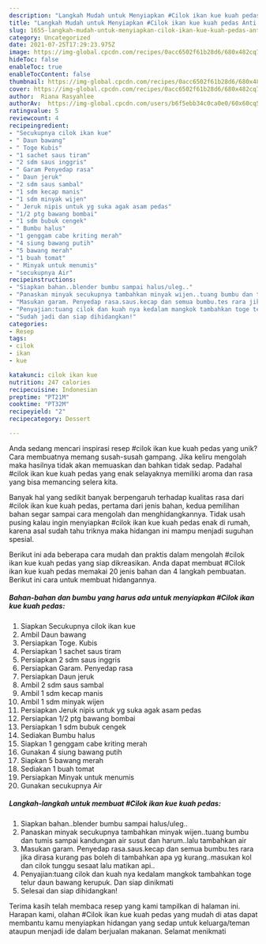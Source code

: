 ```yaml
---
description: "Langkah Mudah untuk Menyiapkan #Cilok ikan kue kuah pedas Anti Gagal"
title: "Langkah Mudah untuk Menyiapkan #Cilok ikan kue kuah pedas Anti Gagal"
slug: 1655-langkah-mudah-untuk-menyiapkan-cilok-ikan-kue-kuah-pedas-anti-gagal
category: Uncategorized
date: 2021-07-25T17:29:23.975Z
image: https://img-global.cpcdn.com/recipes/0acc6502f61b28d6/680x482cq70/cilok-ikan-kue-kuah-pedas-foto-resep-utama.jpg
hideToc: false
enableToc: true
enableTocContent: false
thumbnail: https://img-global.cpcdn.com/recipes/0acc6502f61b28d6/680x482cq70/cilok-ikan-kue-kuah-pedas-foto-resep-utama.jpg
cover: https://img-global.cpcdn.com/recipes/0acc6502f61b28d6/680x482cq70/cilok-ikan-kue-kuah-pedas-foto-resep-utama.jpg
author:  Riana Rasyahlee
authorAv:  https://img-global.cpcdn.com/users/b6f5ebb34c0ca0e0/60x60cq50/avatar.jpg
ratingvalue: 5
reviewcount: 4
recipeingredient:
- "Secukupnya cilok ikan kue"
- " Daun bawang"
- " Toge Kubis"
- "1 sachet saus tiram"
- "2 sdm saus inggris"
- " Garam Penyedap rasa"
- " Daun jeruk"
- "2 sdm saus sambal"
- "1 sdm kecap manis"
- "1 sdm minyak wijen"
- " Jeruk nipis untuk yg suka agak asam pedas"
- "1/2 ptg bawang bombai"
- "1 sdm bubuk cengek"
- " Bumbu halus"
- "1 genggam cabe kriting merah"
- "4 siung bawang putih"
- "5 bawang merah"
- "1 buah tomat"
- " Minyak untuk menumis"
- "secukupnya Air"
recipeinstructions:
- "Siapkan bahan..blender bumbu sampai halus/uleg.."
- "Panaskan minyak secukupnya tambahkan minyak wijen..tuang bumbu dan tumis sampai kandungan air susut dan harum..lalu tambahkan air"
- "Masukan garam. Penyedap rasa.saus.kecap dan semua bumbu.tes rara jika dirasa kurang pas boleh di tambahkan apa yg kurang..masukan kol dan cilok tunggu sesaat lalu matikan api.."
- "Penyajian:tuang cilok dan kuah nya kedalam mangkok tambahkan toge telur daun bawang kerupuk. Dan siap dinikmati"
- "Sudah jadi dan siap dihidangkan!"
categories:
- Resep
tags:
- cilok
- ikan
- kue

katakunci: cilok ikan kue 
nutrition: 247 calories
recipecuisine: Indonesian
preptime: "PT21M"
cooktime: "PT32M"
recipeyield: "2"
recipecategory: Dessert

---
```



Anda sedang mencari inspirasi resep #cilok ikan kue kuah pedas yang unik? Cara membuatnya memang susah-susah gampang. Jika keliru mengolah maka hasilnya tidak akan memuaskan dan bahkan tidak sedap. Padahal #cilok ikan kue kuah pedas yang enak selayaknya memiliki aroma dan rasa yang bisa memancing selera kita.




Banyak hal yang sedikit banyak berpengaruh terhadap kualitas rasa dari #cilok ikan kue kuah pedas, pertama dari jenis bahan, kedua pemilihan bahan segar sampai cara mengolah dan menghidangkannya. Tidak usah pusing kalau ingin menyiapkan #cilok ikan kue kuah pedas enak di rumah, karena asal sudah tahu triknya maka hidangan ini mampu menjadi suguhan spesial.


Berikut ini ada beberapa cara mudah dan praktis dalam mengolah #cilok ikan kue kuah pedas yang siap dikreasikan. Anda dapat membuat #Cilok ikan kue kuah pedas memakai 20 jenis bahan dan 4 langkah pembuatan. Berikut ini cara untuk membuat hidangannya.

<!--inarticleads1-->

##### Bahan-bahan dan bumbu yang harus ada untuk menyiapkan #Cilok ikan kue kuah pedas:

1. Siapkan Secukupnya cilok ikan kue
1. Ambil  Daun bawang
1. Persiapkan  Toge. Kubis
1. Persiapkan 1 sachet saus tiram
1. Persiapkan 2 sdm saus inggris
1. Persiapkan  Garam. Penyedap rasa
1. Persiapkan  Daun jeruk
1. Ambil 2 sdm saus sambal
1. Ambil 1 sdm kecap manis
1. Ambil 1 sdm minyak wijen
1. Persiapkan  Jeruk nipis untuk yg suka agak asam pedas
1. Persiapkan 1/2 ptg bawang bombai
1. Persiapkan 1 sdm bubuk cengek
1. Sediakan  Bumbu halus
1. Siapkan 1 genggam cabe kriting merah
1. Gunakan 4 siung bawang putih
1. Siapkan 5 bawang merah
1. Sediakan 1 buah tomat
1. Persiapkan  Minyak untuk menumis
1. Gunakan secukupnya Air




<!--inarticleads2-->

##### Langkah-langkah untuk membuat #Cilok ikan kue kuah pedas:

1. Siapkan bahan..blender bumbu sampai halus/uleg..
1. Panaskan minyak secukupnya tambahkan minyak wijen..tuang bumbu dan tumis sampai kandungan air susut dan harum..lalu tambahkan air
1. Masukan garam. Penyedap rasa.saus.kecap dan semua bumbu.tes rara jika dirasa kurang pas boleh di tambahkan apa yg kurang..masukan kol dan cilok tunggu sesaat lalu matikan api..
1. Penyajian:tuang cilok dan kuah nya kedalam mangkok tambahkan toge telur daun bawang kerupuk. Dan siap dinikmati
1. Selesai dan siap dihidangkan!



Terima kasih telah membaca resep yang kami tampilkan di halaman ini. Harapan kami, olahan #Cilok ikan kue kuah pedas yang mudah di atas dapat membantu kamu menyiapkan hidangan yang sedap untuk keluarga/teman ataupun menjadi ide dalam berjualan makanan. Selamat menikmati
